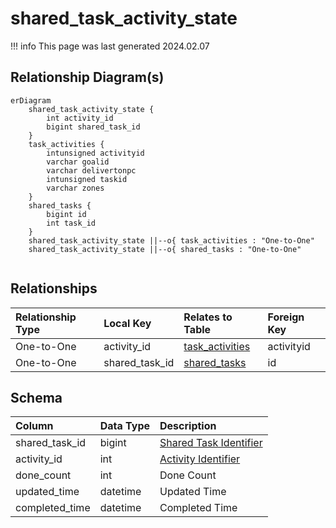 # shared_task_activity_state

!!! info
	This page was last generated 2024.02.07

## Relationship Diagram(s)

```mermaid
erDiagram
    shared_task_activity_state {
        int activity_id
        bigint shared_task_id
    }
    task_activities {
        intunsigned activityid
        varchar goalid
        varchar delivertonpc
        intunsigned taskid
        varchar zones
    }
    shared_tasks {
        bigint id
        int task_id
    }
    shared_task_activity_state ||--o{ task_activities : "One-to-One"
    shared_task_activity_state ||--o{ shared_tasks : "One-to-One"


```


## Relationships

| Relationship Type | Local Key | Relates to Table | Foreign Key |
| :--- | :--- | :--- | :--- |
| One-to-One | activity_id | [task_activities](../../schema/tasks/task_activities.md) | activityid |
| One-to-One | shared_task_id | [shared_tasks](../../schema/tasks/shared_tasks.md) | id |


## Schema

| Column | Data Type | Description |
| :--- | :--- | :--- |
| shared_task_id | bigint | [Shared Task Identifier](shared_tasks.md) |
| activity_id | int | [Activity Identifier](task_activities.md) |
| done_count | int | Done Count |
| updated_time | datetime | Updated Time |
| completed_time | datetime | Completed Time |

